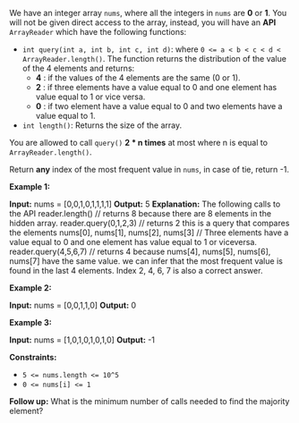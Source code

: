 
We have an integer array  `nums`, where all the integers in  `nums`  are  **0**  or  **1**. You will not be given direct access to the array, instead, you will have an  **API**  `ArrayReader`  which have the following functions:

-   `int query(int a, int b, int c, int d)`: where  `0 <= a < b < c < d < ArrayReader.length()`. The function returns the distribution of the value of the 4 elements and returns:
    -   **4** : if the values of the 4 elements are the same (0 or 1).
    -   **2**  : if three elements have a value equal to 0 and one element has value equal to 1 or vice versa.
    -   **0** : if two element have a value equal to 0 and two elements have a value equal to 1.
-   `int length()`: Returns the size of the array.

You are allowed to call  `query()`  **2 * n times**  at most where n is equal to  `ArrayReader.length()`.

Return  **any**  index of the most frequent value in  `nums`, in case of tie, return -1.

**Example 1:**

**Input:** nums = [0,0,1,0,1,1,1,1]
**Output:** 5
**Explanation:** The following calls to the API
reader.length() // returns 8 because there are 8 elements in the hidden array.
reader.query(0,1,2,3) // returns 2 this is a query that compares the elements nums[0], nums[1], nums[2], nums[3]
// Three elements have a value equal to 0 and one element has value equal to 1 or viceversa.
reader.query(4,5,6,7) // returns 4 because nums[4], nums[5], nums[6], nums[7] have the same value.
we can infer that the most frequent value is found in the last 4 elements.
Index 2, 4, 6, 7 is also a correct answer.

**Example 2:**

**Input:** nums = [0,0,1,1,0]
**Output:** 0

**Example 3:**

**Input:** nums = [1,0,1,0,1,0,1,0]
**Output:** -1

**Constraints:**

-   `5 <= nums.length <= 10^5`
-   `0 <= nums[i] <= 1`

**Follow up:**  What is the minimum number of calls needed to find the majority element?